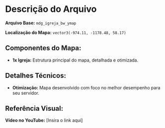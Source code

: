 # Descrição do Arquivo

**Arquivo Base:** `mdg_igreja_bw_ymap`

**Localização do Mapa:** `vector3(-974.11, -1178.48, 58.17)`

## Componentes do Mapa:

- **1x Igreja:** Estrutura principal do mapa, detalhada e otimizada.

## Detalhes Técnicos:

- **Otimização:** Mapa desenvolvido com foco no melhor desempenho para seu servidor.

## Referência Visual:

**Vídeo no YouTube:** [Insira o link aqui]

